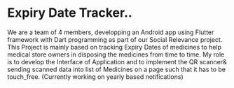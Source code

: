 # Expiry Date Tracker..
We are a team of 4 members, developping an Android app using Flutter framework with Dart programming as part of our Social Relevance project. 
This Project is mainly based on tracking Expiry Dates of medicines to help medical store owners in disposing the medicines from time to time. My role is to develop the Interface of Application and to implement the QR scanner& sending scanned data into list of Medicines on a page such that it has to be touch_free.
(Currently working on yearly based notifications)
